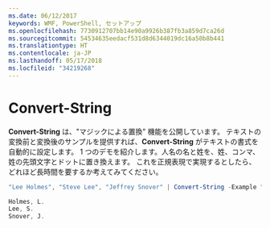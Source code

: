 ```yaml
---
ms.date: 06/12/2017
keywords: WMF, PowerShell, セットアップ
ms.openlocfilehash: 7730912707bb14e90a9926b387fb3a859d7ca26d
ms.sourcegitcommit: 54534635eedacf531d8d6344019dc16a50b8b441
ms.translationtype: HT
ms.contentlocale: ja-JP
ms.lasthandoff: 05/17/2018
ms.locfileid: "34219268"
---
```

# <a name="convert-string"></a>Convert-String
**Convert-String** は、"マジックによる置換" 機能を公開しています。 テキストの変換前と変換後のサンプルを提供すれば、**Convert-String** がテキストの書式を自動的に設定します。 1 つのデモを紹介します。人名の名と姓を、姓、コンマ、姓の先頭文字とドットに置き換えます。 これを正規表現で実現するとしたら、どれほど長時間を要するか考えてみてください。

```powershell
"Lee Holmes", "Steve Lee", "Jeffrey Snover" | Convert-String -Example "Bill Gates=Gates, B.","John Smith=Smith, J."

Holmes, L.
Lee, S.
Snover, J.
```
